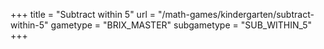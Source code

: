 +++
title = "Subtract within 5"
url = "/math-games/kindergarten/subtract-within-5"
gametype = "BRIX_MASTER"
subgametype = "SUB_WITHIN_5"
+++